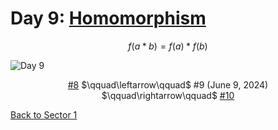 # Day 9: [Homomorphism](https://en.wikipedia.org/wiki/Homomorphism)

$$f(a*b)=f(a)*f(b)$$

<picture><img alt="Day 9" src="0009.png"></picture>

<center><a href="0008.html">#8</a> $\qquad\leftarrow\qquad$ #9 (June 9, 2024) $\qquad\rightarrow\qquad$ <a href="0010.html">#10</a></center>

[Back to Sector 1](../0-63.md)